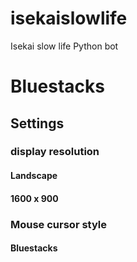 # isekaislowlife
Isekai slow life Python bot

# Bluestacks
## Settings 
### display resolution
#### Landscape
#### 1600 x 900
### Mouse cursor style
#### Bluestacks


